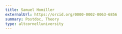 ```yaml
---
title: Samuel Homiller
externalUrl: https://orcid.org/0000-0002-0063-6856
summary: Postdoc, Theory
type: altcornelluniversity
---
```

